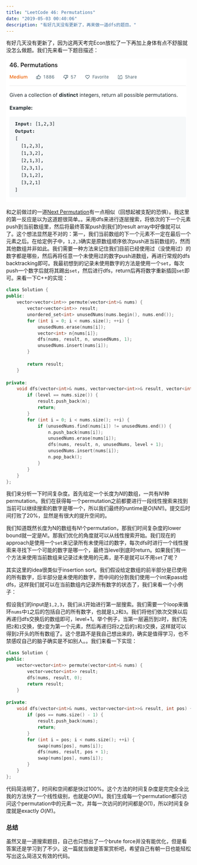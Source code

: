 ```yaml
---
title: "LeetCode 46: Permutations"
date: "2019-05-03 00:40:06"
description: "有好几天没有更新了，再来做一道dfs的题目。"
---
```


有好几天没有更新了，因为这两天考完Econ放松了一下再加上身体有点不舒服就没怎么做题。我们先来看一下题目描述：

![描述](描述.png)

和之前做过的一道[Next Permutation](https://oddguan.io/leetcode31/)有一点相似（回想起被支配的恐惧）。我这里的第一反应是以为这道题很简单。。采用dfs来进行逐层搜索，将依次的下一个元素push到当前数组里，然后将最终答案push到我们的result array中好像就可以了。这个想法显然是不对的：第一，我们当前数组的下一个元素不一定在最后一个元素之后。在给定例子中，`1,2,3`确实是原数组顺序依次push进当前数组的，然而其他数组并非如此。我们需要一种方法来记住我们目前已经使用过（没使用过）的数字都是哪些，然后再将任意一个未使用过的数字push进数组，再进行常规的dfs backtracking即可。我最初想到的记录未使用数字的方法是使用一个`set`，每次push一个数字后就将其踢出`set`，然后进行dfs，return后再将数字重新插回`set`即可。来看一下C++的实现：

```cpp
class Solution {
public:
    vector<vector<int>> permute(vector<int>& nums) {
        vector<vector<int>> result;
        unordered_set<int> unusedNums(nums.begin(), nums.end());
        for (int i = 0; i < nums.size(); ++i) {
            unusedNums.erase(nums[i]);
            vector<int> n{nums[i]};
            dfs(nums, result, n, unusedNums, 1);
            unusedNums.insert(nums[i]);
        }
        
        return result;
    }

private:
    void dfs(vector<int>& nums, vector<vector<int>>& result, vector<int>& n, unordered_set<int>& unusedNums, int level) {
        if (level == nums.size()) {
            result.push_back(n);
            return;
        }
        for (int i = 0; i < nums.size(); ++i) {
            if (unusedNums.find(nums[i]) != unusedNums.end()) {
                n.push_back(nums[i]);
                unusedNums.erase(nums[i]);
                dfs(nums, result, n, unusedNums, level + 1);
                unusedNums.insert(nums[i]);
                n.pop_back();
            }
        }
    }
};
```
我们来分析一下时间复杂度。首先给定一个长度为$N$的数组，一共有$N!$种permutation。我们在获得每一个permutation之前都要进行一段线性搜索来找到当前可以继续搜索的数字是哪一个，所以我们最终的runtime是$O(NN!)$。提交后时间打败了20%，显然是有很大的提升空间的。

我们知道既然长度为N的数组有$N!$个permutation，那我们时间复杂度的lower bound就一定是$N!$。那我们优化的角度就可以从线性搜索开始。我们现在的approach是使用一个`set`来记录所有未使用过的数字，每次dfs时进行一个线性搜索来寻找下一个可能的数字是哪一个，最终当level到底时return。如果我们有一个方法来使用当前数组来记录过未使用的元素，是不是就可以不用`set`了呢？

其实这里的idea很类似于insertion sort。我们假设给定数组的前半部分是已使用的所有数字，后半部分是未使用的数字，而中间的分割我们使用一个int来pass给dfs，这样我们就可以在当前数组内记录所有数字的状态了，我们来看一个小例子：

假设我们的input是`1,2,3`，我们从`1`开始进行第一层搜索。我们需要一个loop来循环`nums`中`1`之后的包括自己的所有数字，也就是`1`,`2`和`3`。我们将他们依次交换以后再递归dfs交换后的数组即可，level+1。举个例子，当第一层遍历到`2`时，我们先把`2`和`1`交换，使`2`变为第一个元素，然后再递归将`2`之后的`1`和`3`交换，这样就可以得到`2`开头的所有数组了。这个思路不是我自己想出来的，确实是值得学习，也不禁感叹自己的脑子确实是不如别人。。我们来看一下实现：

```cpp
class Solution {
public:
    vector<vector<int>> permute(vector<int>& nums) {
        vector<vector<int>> result;
        dfs(nums, result, 0);
        return result;
    }

private:
    void dfs(vector<int>& nums, vector<vector<int>>& result, int pos) {
        if (pos == nums.size() - 1) {
            result.push_back(nums);
            return;
        }
        for (int i = pos; i < nums.size(); ++i) {
            swap(nums[pos], nums[i]);
            dfs(nums, result, pos + 1);
            swap(nums[pos], nums[i]);
        }
    }
};
```
代码简洁明了，时间和空间都是快过100%。这个方法的时间复杂度是完完全全比我的方法快了一个线性级别，也就是$O(N!)$。我们生成每一个permutation都只访问这个permutation中的元素一次，并每一次访问的时间都是$O(1)$，所以时间复杂度就是exactly $O(N!)$。

### 总结

虽然又是一道搜索题目，自己也只想出了一个brute force并没有能优化，但是看答案还是学习到了不少。这一篇就当做是答案赏析吧，希望自己有朝一日也能轻松写出这么简洁又有效的代码。
